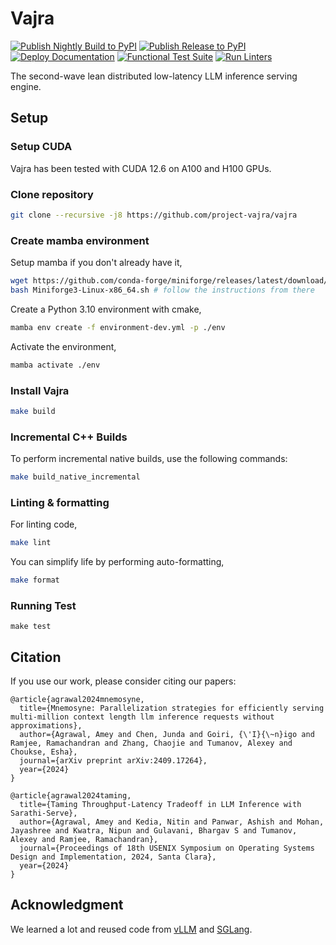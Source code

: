 # Vajra

[![Publish Nightly Build to PyPI](https://github.com/project-vajra/vajra/actions/workflows/publish_nightly.yml/badge.svg)](https://github.com/project-vajra/vajra/actions/workflows/publish_nightly.yml)
[![Publish Release to PyPI](https://github.com/project-vajra/vajra/actions/workflows/publish_release.yml/badge.svg)](https://github.com/project-vajra/vajra/actions/workflows/publish_release.yml)
[![Deploy Documentation](https://github.com/project-vajra/vajra/actions/workflows/deploy_docs.yml/badge.svg)](https://github.com/project-vajra/vajra/actions/workflows/deploy_docs.yml)
[![Functional Test Suite](https://github.com/project-vajra/vajra/actions/workflows/functional_test_suite.yml/badge.svg)](https://github.com/project-vajra/vajra/actions/workflows/functional_test_suite.yml)
[![Run Linters](https://github.com/project-vajra/vajra/actions/workflows/lint.yml/badge.svg)](https://github.com/project-vajra/vajra/actions/workflows/lint.yml)

The second-wave lean distributed low-latency LLM inference serving engine.

## Setup

### Setup CUDA

Vajra has been tested with CUDA 12.6 on A100 and H100 GPUs.

### Clone repository

```sh
git clone --recursive -j8 https://github.com/project-vajra/vajra
```

### Create mamba environment

Setup mamba if you don't already have it,

```sh
wget https://github.com/conda-forge/miniforge/releases/latest/download/Miniforge3-Linux-x86_64.sh
bash Miniforge3-Linux-x86_64.sh # follow the instructions from there
```

Create a Python 3.10 environment with cmake,

```sh
mamba env create -f environment-dev.yml -p ./env
```

Activate the environment,

```sh
mamba activate ./env
```

### Install Vajra

```sh
make build
```

### Incremental C++ Builds

To perform incremental native builds, use the following commands:

```sh
make build_native_incremental
```

### Linting & formatting

For linting code,

```sh
make lint 
```

You can simplify life by performing auto-formatting,

```sh
make format
```

### Running Test

```
make test
```

## Citation

If you use our work, please consider citing our papers:

```
@article{agrawal2024mnemosyne,
  title={Mnemosyne: Parallelization strategies for efficiently serving multi-million context length llm inference requests without approximations},
  author={Agrawal, Amey and Chen, Junda and Goiri, {\'I}{\~n}igo and Ramjee, Ramachandran and Zhang, Chaojie and Tumanov, Alexey and Choukse, Esha},
  journal={arXiv preprint arXiv:2409.17264},
  year={2024}
}

@article{agrawal2024taming,
  title={Taming Throughput-Latency Tradeoff in LLM Inference with Sarathi-Serve},
  author={Agrawal, Amey and Kedia, Nitin and Panwar, Ashish and Mohan, Jayashree and Kwatra, Nipun and Gulavani, Bhargav S and Tumanov, Alexey and Ramjee, Ramachandran},
  journal={Proceedings of 18th USENIX Symposium on Operating Systems Design and Implementation, 2024, Santa Clara},
  year={2024}
}
```

## Acknowledgment

We learned a lot and reused code from [vLLM](https://vllm-project.github.io/) and [SGLang](https://github.com/sgl-project/sglang).